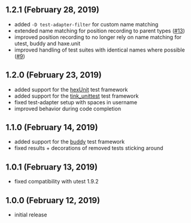 ## 1.2.1 (February 28, 2019)

- added `-D test-adapter-filter` for custom name matching
- extended name matching for position recording to parent types ([#13](https://github.com/vshaxe/haxe-test-adapter/pull/12))
- improved position recording to no longer rely on name matching for utest, buddy and haxe.unit
- improved handling of test suites with identical names where possible ([#9](https://github.com/vshaxe/haxe-test-adapter/pull/9))

## 1.2.0 (February 23, 2019)

- added support for the [hexUnit](https://github.com/DoclerLabs/hexUnit) test framework
- added support for the [tink_unittest](https://github.com/haxetink/tink_unittest) test framework
- fixed test-adapter setup with spaces in username
- improved behavior during code completion

## 1.1.0 (February 14, 2019)

- added support for the [buddy](https://github.com/ciscoheat/buddy) test framework
- fixed results + decorations of removed tests sticking around

## 1.0.1 (February 13, 2019)

- fixed compatibility with utest 1.9.2

## 1.0.0 (February 12, 2019)

- initial release
